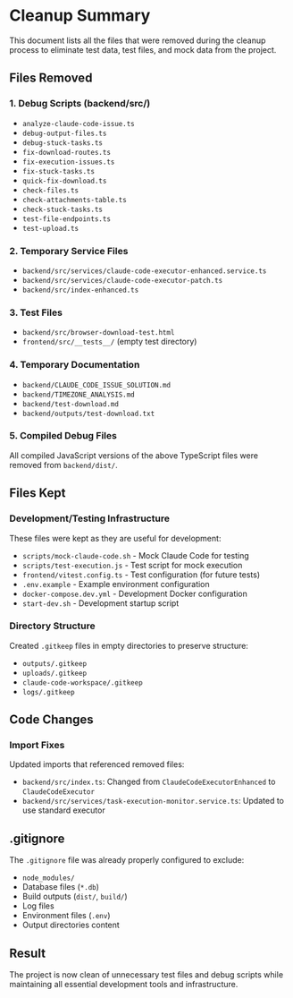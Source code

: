 # Cleanup Summary

This document lists all the files that were removed during the cleanup process to eliminate test data, test files, and mock data from the project.

## Files Removed

### 1. Debug Scripts (backend/src/)
- `analyze-claude-code-issue.ts`
- `debug-output-files.ts`
- `debug-stuck-tasks.ts`
- `fix-download-routes.ts`
- `fix-execution-issues.ts`
- `fix-stuck-tasks.ts`
- `quick-fix-download.ts`
- `check-files.ts`
- `check-attachments-table.ts`
- `check-stuck-tasks.ts`
- `test-file-endpoints.ts`
- `test-upload.ts`

### 2. Temporary Service Files
- `backend/src/services/claude-code-executor-enhanced.service.ts`
- `backend/src/services/claude-code-executor-patch.ts`
- `backend/src/index-enhanced.ts`

### 3. Test Files
- `backend/src/browser-download-test.html`
- `frontend/src/__tests__/` (empty test directory)

### 4. Temporary Documentation
- `backend/CLAUDE_CODE_ISSUE_SOLUTION.md`
- `backend/TIMEZONE_ANALYSIS.md`
- `backend/test-download.md`
- `backend/outputs/test-download.txt`

### 5. Compiled Debug Files
All compiled JavaScript versions of the above TypeScript files were removed from `backend/dist/`.

## Files Kept

### Development/Testing Infrastructure
These files were kept as they are useful for development:
- `scripts/mock-claude-code.sh` - Mock Claude Code for testing
- `scripts/test-execution.js` - Test script for mock execution
- `frontend/vitest.config.ts` - Test configuration (for future tests)
- `.env.example` - Example environment configuration
- `docker-compose.dev.yml` - Development Docker configuration
- `start-dev.sh` - Development startup script

### Directory Structure
Created `.gitkeep` files in empty directories to preserve structure:
- `outputs/.gitkeep`
- `uploads/.gitkeep`
- `claude-code-workspace/.gitkeep`
- `logs/.gitkeep`

## Code Changes

### Import Fixes
Updated imports that referenced removed files:
- `backend/src/index.ts`: Changed from `ClaudeCodeExecutorEnhanced` to `ClaudeCodeExecutor`
- `backend/src/services/task-execution-monitor.service.ts`: Updated to use standard executor

## .gitignore
The `.gitignore` file was already properly configured to exclude:
- `node_modules/`
- Database files (`*.db`)
- Build outputs (`dist/`, `build/`)
- Log files
- Environment files (`.env`)
- Output directories content

## Result
The project is now clean of unnecessary test files and debug scripts while maintaining all essential development tools and infrastructure.